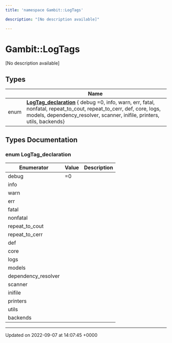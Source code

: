 ```yaml
---
title: 'namespace Gambit::LogTags'

description: "[No description available]"

---
```


# Gambit::LogTags

[No description available]

## Types

|                | Name           |
| -------------- | -------------- |
| enum| **[LogTag_declaration](/documentation/code/namespaces/namespacegambit_1_1logtags/#enum-logtag-declaration)** { debug =0, info, warn, err, fatal, nonfatal, repeat_to_cout, repeat_to_cerr, def, core, logs, models, dependency_resolver, scanner, inifile, printers, utils, backends} |

## Types Documentation

### enum LogTag_declaration

| Enumerator | Value | Description |
| ---------- | ----- | ----------- |
| debug | =0|   |
| info | |   |
| warn | |   |
| err | |   |
| fatal | |   |
| nonfatal | |   |
| repeat_to_cout | |   |
| repeat_to_cerr | |   |
| def | |   |
| core | |   |
| logs | |   |
| models | |   |
| dependency_resolver | |   |
| scanner | |   |
| inifile | |   |
| printers | |   |
| utils | |   |
| backends | |   |









-------------------------------

Updated on 2022-09-07 at 14:07:45 +0000